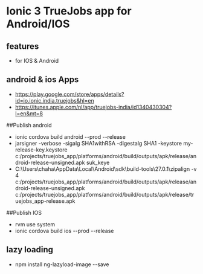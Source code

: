 # Ionic 3 TrueJobs app for Android/IOS

## features
- for IOS & Android

## android & ios Apps
- https://play.google.com/store/apps/details?id=io.ionic.india.truejobs&hl=en
- https://itunes.apple.com/nl/app/truejobs-india/id1340430304?l=en&mt=8

##Publish android
- ionic cordova build android --prod --release
- jarsigner -verbose -sigalg SHA1withRSA -digestalg SHA1 -keystore my-release-key.keystore c:/projects/truejobs_app/platforms/android/build/outputs/apk/release/android-release-unsigned.apk suk_keye
- C:\Users\chaha\AppData\Local\Android\sdk\build-tools\27.0.1\zipalign -v 4 c:/projects/truejobs_app/platforms/android/build/outputs/apk/release/android-release-unsigned.apk c:/projects/truejobs_app/platforms/android/build/outputs/apk/release/truejobs_app-release.apk

##Publish IOS
- rvm use system
- ionic cordova build ios --prod --release

## lazy loading
- npm install ng-lazyload-image --save